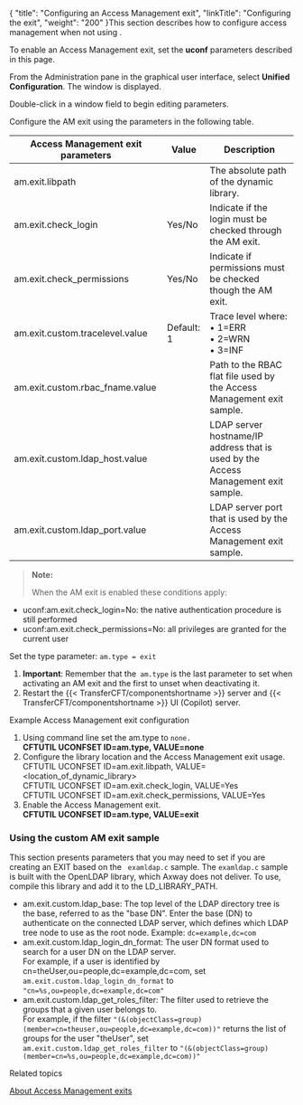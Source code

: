 {
    "title": "Configuring an Access Management exit",
    "linkTitle": "Configuring the exit",
    "weight": "200"
}This section describes how to configure access management when not using .

To enable an Access Management exit, set the **uconf** parameters described in this page.

From the Administration pane in the graphical user interface, select **Unified Configuration**. The window is displayed.

Double-click in a window field to begin editing parameters.

Configure the AM exit using the parameters in the following table.


| Access Management exit parameters  | Value  | Description  |
| --- | --- | --- |
| am.exit.libpath  |   | The absolute path of the dynamic library.  |
| am.exit.check_login  | Yes/No  | Indicate if the login must be checked through the AM exit.  |
| am.exit.check_permissions  | Yes/No  | Indicate if permissions must be checked though the AM exit.  |
| am.exit.custom.tracelevel.value  | Default: 1  |  Trace level where:<br/> • 1=ERR<br/> • 2=WRN<br/> • 3=INF</li>  |
| am.exit.custom.rbac_fname.value  |   | Path to the RBAC flat file used by the Access Management exit sample.  |
| am.exit.custom.ldap_host.value  |   | LDAP server hostname/IP address that is used by the Access Management exit sample.  |
| am.exit.custom.ldap_port.value  |   | LDAP server port that is used by the Access Management exit sample.  |


> **Note:**
>
> When the AM exit is enabled these conditions apply:

-   uconf:am.exit.check\_login=No: the native authentication procedure is still performed
-   uconf:am.exit.check\_permissions=No: all privileges are granted for the current user

Set the type parameter: `am.type = exit`

1.  **Important**: Remember that the` am.type` is the last parameter to set when activating an AM exit and the first to unset when deactivating it.
2.  Restart the  {{< TransferCFT/componentshortname >}} server and  {{< TransferCFT/componentshortname >}} UI (Copilot) server.

Example Access Management exit configuration

1.  Using command line set the am.type to `none.`  
    **CFTUTIL UCONFSET ID=am.type, VALUE=none**
2.  Configure the library location and the Access Management exit usage.  
    CFTUTIL UCONFSET ID=am.exit.libpath, VALUE=&lt;location\_of\_dynamic\_library>  
    CFTUTIL UCONFSET ID=am.exit.check\_login, VALUE=Yes  
    CFTUTIL UCONFSET ID=am.exit.check\_permissions, VALUE=Yes
3.  Enable the Access Management exit.  
    **CFTUTIL UCONFSET ID=am.type, VALUE=exit**

### Using the custom AM exit sample

This section presents parameters that you may need to set if you are creating an EXIT based on the ` examldap.c` sample. The `examldap.c` sample is built with the OpenLDAP library, which Axway does not deliver. To use, compile this library and add it to the LD\_LIBRARY\_PATH.

-   am.exit.custom.ldap\_base:  The top level of the LDAP directory tree is the base, referred to as the "base DN". Enter the base  (DN) to authenticate on the connected LDAP server, which defines which  LDAP tree node to use as the root node. Example: `dc=example,dc=com`
-   am.exit.custom.ldap\_login\_dn\_format: The user DN format used to search for a user DN on the LDAP server.  
    For example, if a user is identified by cn=theUser,ou=people,dc=example,dc=com,  set `am.exit.custom.ldap_login_dn_format` to `"cn=%s,ou=people,dc=example,dc=com"`
-   am.exit.custom.ldap\_get\_roles\_filter: The filter used to retrieve the groups that a given user belongs to.  
    For example, if the filter `"(&(objectClass=group)(member=cn=theuser,ou=people,dc=example,dc=com))"` returns the list of groups for the user "theUser",  set  `am.exit.custom.ldap_get_roles_filter` to `"(&(objectClass=group)(member=cn=%s,ou=people,dc=example,dc=com))"`

Related topics

[About Access Management exits](../)
